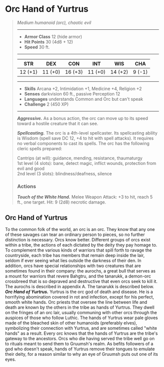 # Orc Hand of Yurtrus
>*Medium humanoid (orc), chaotic evil*
>___
>- **Armor Class** 12 (hide armor)
>- **Hit Points** 30 (4d8 + 12)
>- **Speed** 30 ft.
>___
>|STR|DEX|CON|INT|WIS|CHA|
>|:---:|:---:|:---:|:---:|:---:|:---:|
>|12 (+1)|11 (+0)|16 (+3)|11 (+0)|14 (+2)|9 (-1)|
>___
>- **Skills** Arcana +2, Intimidation +1, Medicine +4, Religion +2
>- **Senses** darkvision 60 ft., passive Perception 12
>- **Languages** understands Common and Orc but can't speak
>- **Challenge** 2 (450 XP)
>___
>***Aggressive.*** As a bonus action, the orc can move up to its speed toward a hostile creature that it can see.  
>
>***Spellcasting.*** The orc is a 4th-level spellcaster. Its spellcasting ability is Wisdom (spell save DC 12, +4 to hit with spell attacks). It requires no verbal components to cast its spells. The orc has the following cleric spells prepared:  
>
>Cantrips (at will): guidance, mending, resistance, thaumaturgy  
>1st level (4 slots): bane, detect magic, inflict wounds, protection from evil and good  
>2nd level (3 slots): blindness/deafness, silence  
>
>### Actions
>***Touch of the White Hand.*** Melee Weapon Attack: +3 to hit, reach 5 ft., one target. Hit: 9 (2d8) necrotic damage.
## Orc Hand of Yurtrus
To the common folk of the world, an orc is an orc. They know that any one of these savages can tear an ordinary person to pieces, so no further distinction is necessary.
Orcs know better. Different groups of orcs exist within a tribe, the actions of each dictated by the deity they pay homage to. To complement the various kinds of warriors that spill forth to ravage the countryside, each tribe has members that remain deep inside the lair, seldom if ever seeing what lies outside the darkness of their den.
In addition, orcs have special relationships with two creatures that are sometimes found in their company: the aurochs, a great bull that serves as a mount for warriors that revere Bahgtru, and the tanarukk, a demon-orc crossbreed that is so depraved and destructive that even orcs seek to kill it. The aurochs is described in appendix A. The tanarukk is described below.
***Orc Hand of Yurtrus.*** Yurtrus is the orc god of death and disease. He is a horrifying abomination covered in rot and infection, except for his perfect, smooth white hands.
Orc priests that oversee the line between life and death are known by the others in the tribe as hands of Yurtrus. They dwell on the fringes of an orc lair, usually communing with other orcs through the auspices of those who follow Luthic. The hands of Yurtrus wear pale gloves made of the bleached skin of other humanoids (preferably elves), symbolizing their connection with Yurtrus, and are sometimes called "white hands" as a result.
Every orc knows that the hands of Yurtrus are the tribe's gateway to the ancestors. Orcs who die having served the tribe well go on to rituals meant to send them to Gruumsh's realm.
As befits followers of a god who doesn't speak, hands of Yurtrus remove their tongues to emulate their deity, for a reason similar to why an eye of Gruumsh puts out one of its eyes.